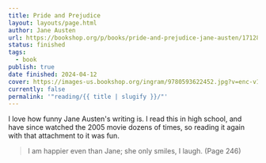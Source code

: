 ```yaml
---
title: Pride and Prejudice
layout: layouts/page.html
author: Jane Austen
url: https://bookshop.org/p/books/pride-and-prejudice-jane-austen/17128393?ean=9780593622452&next=t
status: finished
tags:
  - book
publish: true
date finished: 2024-04-12
cover: https://images-us.bookshop.org/ingram/9780593622452.jpg?v=enc-v1
currently: false
permalink: '"reading/{{ title | slugify }}/"'
---
```

I love how funny Jane Austen's writing is. I read this in high school, and have since watched the 2005 movie dozens of times, so reading it again with that attachment to it was fun. 

> I am happier even than Jane; she only smiles, I laugh. (Page 246)